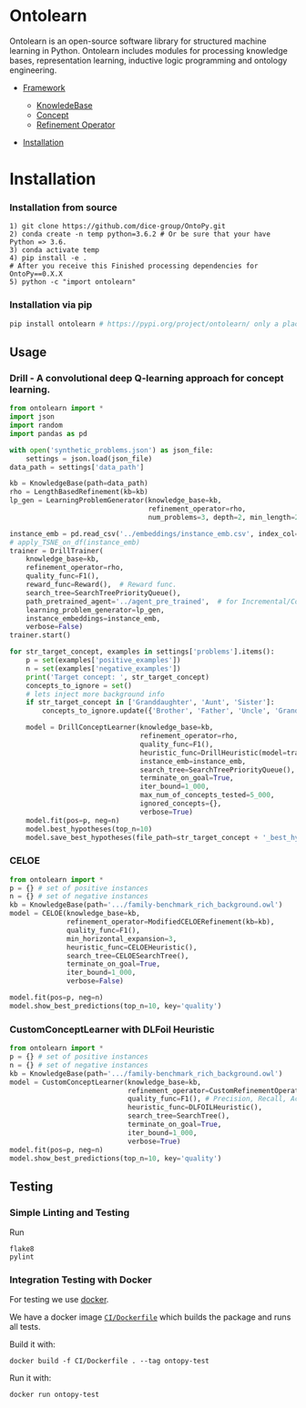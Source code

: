 # Ontolearn

Ontolearn is an open-source software library for structured machine learning in Python. Ontolearn includes modules for processing knowledge bases, representation learning, inductive logic programming and ontology engineering.

- [Framework](#Framework)
    - [KnowledeBase](#Knowledgebase)
    - [Concept](#Concept)        
    - [Refinement Operator](#Refinements)
            
- [Installation](#installation)

# Installation
### Installation from source
```
1) git clone https://github.com/dice-group/OntoPy.git
2) conda create -n temp python=3.6.2 # Or be sure that your have Python => 3.6.
3) conda activate temp
4) pip install -e .
# After you receive this Finished processing dependencies for OntoPy==0.X.X
5) python -c "import ontolearn"
```
### Installation via pip

```python
pip install ontolearn # https://pypi.org/project/ontolearn/ only a place holder.
```

## Usage
### Drill - A convolutional deep Q-learning approach for concept learning.
```python
from ontolearn import *
import json
import random
import pandas as pd

with open('synthetic_problems.json') as json_file:
    settings = json.load(json_file)
data_path = settings['data_path']

kb = KnowledgeBase(path=data_path)
rho = LengthBasedRefinement(kb=kb)
lp_gen = LearningProblemGenerator(knowledge_base=kb,
                                  refinement_operator=rho,
                                  num_problems=3, depth=2, min_length=2)

instance_emb = pd.read_csv('../embeddings/instance_emb.csv', index_col=0)
# apply_TSNE_on_df(instance_emb)
trainer = DrillTrainer(
    knowledge_base=kb,
    refinement_operator=rho,
    quality_func=F1(),
    reward_func=Reward(),  # Reward func.
    search_tree=SearchTreePriorityQueue(),
    path_pretrained_agent='../agent_pre_trained',  # for Incremental/Continual learning.
    learning_problem_generator=lp_gen,
    instance_embeddings=instance_emb,
    verbose=False)
trainer.start()

for str_target_concept, examples in settings['problems'].items():
    p = set(examples['positive_examples'])
    n = set(examples['negative_examples'])
    print('Target concept: ', str_target_concept)
    concepts_to_ignore = set()
    # lets inject more background info
    if str_target_concept in ['Granddaughter', 'Aunt', 'Sister']:
        concepts_to_ignore.update({'Brother', 'Father', 'Uncle', 'Grandparent'})

    model = DrillConceptLearner(knowledge_base=kb,
                                refinement_operator=rho,
                                quality_func=F1(),
                                heuristic_func=DrillHeuristic(model=trainer.model),
                                instance_emb=instance_emb,
                                search_tree=SearchTreePriorityQueue(),
                                terminate_on_goal=True,
                                iter_bound=1_000,
                                max_num_of_concepts_tested=5_000,
                                ignored_concepts={},
                                verbose=True)
    model.fit(pos=p, neg=n)
    model.best_hypotheses(top_n=10)
    model.save_best_hypotheses(file_path=str_target_concept + '_best_hypothesis.owl', rdf_format='xml', top_n=10)
```

### CELOE

```python
from ontolearn import *
p = {} # set of positive instances
n = {} # set of negative instances
kb = KnowledgeBase(path='.../family-benchmark_rich_background.owl') 
model = CELOE(knowledge_base=kb,
              refinement_operator=ModifiedCELOERefinement(kb=kb),
              quality_func=F1(),
              min_horizontal_expansion=3,
              heuristic_func=CELOEHeuristic(),
              search_tree=CELOESearchTree(),
              terminate_on_goal=True,
              iter_bound=1_000,
              verbose=False)

model.fit(pos=p, neg=n)
model.show_best_predictions(top_n=10, key='quality')

```
### CustomConceptLearner with DLFoil Heuristic

```python
from ontolearn import *
p = {} # set of positive instances
n = {} # set of negative instances
kb = KnowledgeBase(path='.../family-benchmark_rich_background.owl') 
model = CustomConceptLearner(knowledge_base=kb,
                             refinement_operator=CustomRefinementOperator(kb=kb),
                             quality_func=F1(), # Precision, Recall, Accuracy
                             heuristic_func=DLFOILHeuristic(),
                             search_tree=SearchTree(),
                             terminate_on_goal=True,
                             iter_bound=1_000,
                             verbose=True)
model.fit(pos=p, neg=n)
model.show_best_predictions(top_n=10, key='quality')
```

## Testing

### Simple Linting and Testing

Run
```shell script
flake8
pylint
```

### Integration Testing with Docker

For testing we use [docker](https://docs.docker.com/engine/install/). 

We have a docker image [`CI/Dockerfile`](./CI/Dockerfile) which builds the package and runs all tests. 

Build it with:
```shell script
docker build -f CI/Dockerfile . --tag ontopy-test
```

Run it with:
```shell script
docker run ontopy-test
```